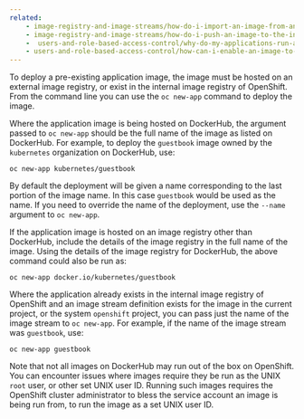 ```yaml
---
related:
    - image-registry-and-image-streams/how-do-i-import-an-image-from-an-external-image.md
    - image-registry-and-image-streams/how-do-i-push-an-image-to-the-internal-image-registry.md
    -  users-and-role-based-access-control/why-do-my-applications-run-as-a-random-user-id.md
    - users-and-role-based-access-control/how-can-i-enable-an-image-to-run-as-a-set-user-id.md
---
```


To deploy a pre-existing application image, the image must be hosted on an external image registry, or exist in the internal image registry of OpenShift. From the command line you can use the ``oc new-app`` command to deploy the image.

Where the application image is being hosted on DockerHub, the argument passed to ``oc new-app`` should be the full name of the image as listed on DockerHub. For example, to deploy the ``guestbook`` image owned by the ``kubernetes`` organization on DockerHub, use:

```
oc new-app kubernetes/guestbook
```

By default the deployment will be given a name corresponding to the last portion of the image name. In this case ``guestbook`` would be used as the name. If you need to override the name of the deployment, use the ``--name`` argument to ``oc new-app``.

If the application image is hosted on an image registry other than DockerHub, include the details of the image registry in the full name of the image. Using the details of the image registry for DockerHub, the above command could also be run as:

```
oc new-app docker.io/kubernetes/guestbook
```

Where the application already exists in the internal image registry of OpenShift and an image stream definition exists for the image in the current project, or the system ``openshift`` project, you can pass just the name of the image stream to ``oc new-app``. For example, if the name of the image stream was ``guestbook``, use:

```
oc new-app guestbook
```

Note that not all images on DockerHub may run out of the box on OpenShift. You can encounter issues where images require they be run as the UNIX ``root`` user, or other set UNIX user ID. Running such images requires the OpenShift cluster administrator to bless the service account an image is being run from, to run the image as a set UNIX user ID.

